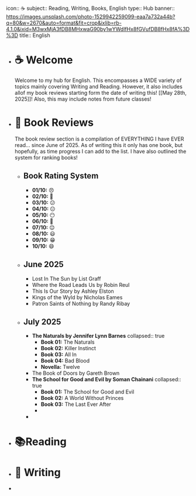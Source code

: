 icon:: ☕️
subject:: Reading, Writing, Books, English
type:: Hub
banner:: https://images.unsplash.com/photo-1529942259099-eaa7a732a44b?q=80&w=2670&auto=format&fit=crop&ixlib=rb-4.1.0&ixid=M3wxMjA3fDB8MHxwaG90by1wYWdlfHx8fGVufDB8fHx8fA%3D%3D
title:: English

- #  ☕️ Welcome
  Welcome to my hub for English. This encompasses a WIDE variety of topics mainly covering Writing and Reading. However, it also includes allof my book reviews starting form the date of writing this! [[May 28th, 2025]]! Also, this may include notes from future classes!
- # 📖 Book Reviews
  The book review section is a compilation of EVERYTHING I have EVER read... since June of 2025. As of writing this it only has one book, but hopefully, as time progress I can add to the list. I have also outlined the system for ranking books!
	- ## Book Rating System
		- **01/10:** 😠
		- **02/10:** 🙁
		- **03/10:** 😕
		- **04/10:** 😐
		- **05/10:** 😶
		- **06/10:** 🙂
		- **07/10:** 😌
		- **08/10:** 😃
		- **09/10:** 😁
		- **10/10:** 😄
	- ## June 2025
		- Lost In The Sun by List Graff
		- Where the Road Leads Us by Robin Reul
		- This Is Our Story by Ashley Elston
		- Kings of the Wyld by Nicholas Eames
		- Patron Saints of Nothing by Randy Ribay
	- ## July 2025
		- **The Naturals by Jennifer Lynn Barnes**
		  collapsed:: true
			- **Book 01:** The Naturals
			- **Book 02:** Killer Instinct
			- **Book 03:** All In
			- **Book 04:** Bad Blood
			- **Novella:** Twelve
		- The Book of Doors by Gareth Brown
		- **The School for Good and Evil by Soman Chainani**
		  collapsed:: true
			- **Book 01:** The School for Good and Evil
			- **Book 02:** A World Without Princes
			- **Book 03:** The Last Ever After
			-
		-
- # 📚Reading
- # 📝 Writing
-